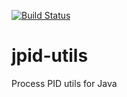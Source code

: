 [![Build Status](https://travis-ci.org/boolivar/jpid-utils.svg?branch=master)](https://travis-ci.org/boolivar/jpid-utils)
# jpid-utils
Process PID utils for Java
